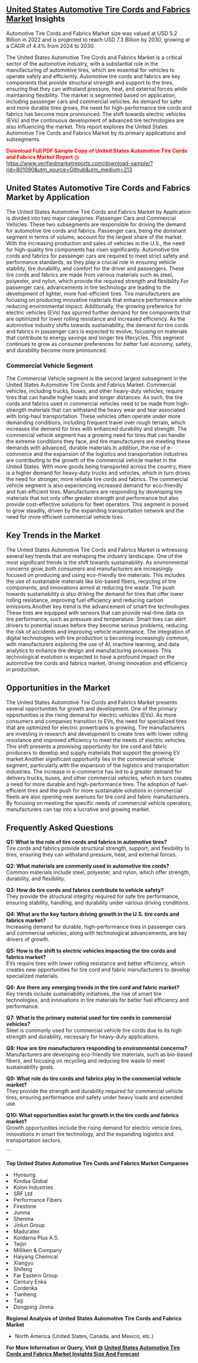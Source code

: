 <h2><a href="https://www.verifiedmarketreports.com/download-sample/?rid=801090&amp;utm_source=Github&amp;utm_medium=213" target="_blank">United States Automotive Tire Cords and Fabrics Market</a> Insights</h2><p>Automotive Tire Cords and Fabrics Market size was valued at USD 5.2 Billion in 2022 and is projected to reach USD 7.3 Billion by 2030, growing at a CAGR of 4.4% from 2024 to 2030.</p><p><p>The United States Automotive Tire Cords and Fabrics Market is a critical sector of the automotive industry, with a substantial role in the manufacturing of automotive tires, which are essential for vehicles to operate safely and efficiently. Automotive tire cords and fabrics are key components that provide structural strength and support to the tires, ensuring that they can withstand pressure, heat, and external forces while maintaining flexibility. The market is segmented based on application, including passenger cars and commercial vehicles. As demand for safer and more durable tires grows, the need for high-performance tire cords and fabrics has become more pronounced. The shift towards electric vehicles (EVs) and the continuous development of advanced tire technologies are also influencing the market. This report explores the United States Automotive Tire Cords and Fabrics Market by its primary applications and subsegments. <p><span class=""><span style="color: #ff0000;"><strong>Download Full PDF Sample Copy of United States Automotive Tire Cords and Fabrics Market Report</strong> @ </span><a href="https://www.verifiedmarketreports.com/download-sample/?rid=801090&amp;utm_source=Github&amp;utm_medium=213" target="_blank">https://www.verifiedmarketreports.com/download-sample/?rid=801090&amp;utm_source=Github&amp;utm_medium=213</a></span></p></p><h2>United States Automotive Tire Cords and Fabrics Market by Application</h2><p>The United States Automotive Tire Cords and Fabrics Market by Application is divided into two major categories: Passenger Cars and Commercial Vehicles. These two subsegments are responsible for driving the demand for automotive tire cords and fabrics. Passenger cars, being the dominant segment in terms of volume, account for the largest share of the market. With the increasing production and sales of vehicles in the U.S., the need for high-quality tire components has risen significantly. Automotive tire cords and fabrics for passenger cars are required to meet strict safety and performance standards, as they play a crucial role in ensuring vehicle stability, tire durability, and comfort for the driver and passengers. These tire cords and fabrics are made from various materials such as steel, polyester, and nylon, which provide the required strength and flexibility.For passenger cars, advancements in tire technology are leading to the development of lighter, more fuel-efficient tires. Tire manufacturers are focusing on producing innovative materials that enhance performance while reducing environmental impact. Additionally, the growing preference for electric vehicles (EVs) has spurred further demand for tire components that are optimized for lower rolling resistance and increased efficiency. As the automotive industry shifts towards sustainability, the demand for tire cords and fabrics in passenger cars is expected to evolve, focusing on materials that contribute to energy savings and longer tire lifecycles. This segment continues to grow as consumer preferences for better fuel economy, safety, and durability become more pronounced.<h3>Commercial Vehicle Segment</h3><p>The Commercial Vehicle segment is the second largest subsegment in the United States Automotive Tire Cords and Fabrics Market. Commercial vehicles, including trucks, buses, and other heavy-duty vehicles, require tires that can handle higher loads and longer distances. As such, the tire cords and fabrics used in commercial vehicles need to be made from high-strength materials that can withstand the heavy wear and tear associated with long-haul transportation. These vehicles often operate under more demanding conditions, including frequent travel over rough terrain, which increases the demand for tires with enhanced durability and strength. The commercial vehicle segment has a growing need for tires that can handle the extreme conditions they face, and tire manufacturers are meeting these demands with advanced, durable materials.In addition, the rise of e-commerce and the expansion of the logistics and transportation industries are contributing to the growth of the commercial vehicle market in the United States. With more goods being transported across the country, there is a higher demand for heavy-duty trucks and vehicles, which in turn drives the need for stronger, more reliable tire cords and fabrics. The commercial vehicle segment is also experiencing increased demand for eco-friendly and fuel-efficient tires. Manufacturers are responding by developing tire materials that not only offer greater strength and performance but also provide cost-effective solutions for fleet operators. This segment is poised to grow steadily, driven by the expanding transportation network and the need for more efficient commercial vehicle tires.<h2>Key Trends in the Market</h2><p>The United States Automotive Tire Cords and Fabrics Market is witnessing several key trends that are reshaping the industry landscape. One of the most significant trends is the shift towards sustainability. As environmental concerns grow, both consumers and manufacturers are increasingly focused on producing and using eco-friendly tire materials. This includes the use of sustainable materials like bio-based fibers, recycling of tire components, and innovations aimed at reducing tire waste. The push towards sustainability is also driving the demand for tires that offer lower rolling resistance, improving fuel efficiency and reducing carbon emissions.Another key trend is the advancement of smart tire technologies. These tires are equipped with sensors that can provide real-time data on tire performance, such as pressure and temperature. Smart tires can alert drivers to potential issues before they become serious problems, reducing the risk of accidents and improving vehicle maintenance. The integration of digital technologies with tire production is becoming increasingly common, with manufacturers exploring the use of AI, machine learning, and data analytics to enhance tire design and manufacturing processes. This technological evolution is expected to have a profound impact on the automotive tire cords and fabrics market, driving innovation and efficiency in production.<h2>Opportunities in the Market</h2><p>The United States Automotive Tire Cords and Fabrics Market presents several opportunities for growth and development. One of the primary opportunities is the rising demand for electric vehicles (EVs). As more consumers and companies transition to EVs, the need for specialized tires that are optimized for electric powertrains is growing. Tire manufacturers are investing in research and development to create tires with lower rolling resistance and improved efficiency to meet the needs of electric vehicles. This shift presents a promising opportunity for tire cord and fabric producers to develop and supply materials that support the growing EV market.Another significant opportunity lies in the commercial vehicle segment, particularly with the expansion of the logistics and transportation industries. The increase in e-commerce has led to a greater demand for delivery trucks, buses, and other commercial vehicles, which in turn creates a need for more durable and high-performance tires. The adoption of fuel-efficient tires and the push for more sustainable solutions in commercial fleets are also opening new avenues for tire cord and fabric manufacturers. By focusing on meeting the specific needs of commercial vehicle operators, manufacturers can tap into a lucrative and growing market.<h2>Frequently Asked Questions</h2><p><b>Q1: What is the role of tire cords and fabrics in automotive tires?</b><br>Tire cords and fabrics provide structural strength, support, and flexibility to tires, ensuring they can withstand pressure, heat, and external forces.</p><p><b>Q2: What materials are commonly used in automotive tire cords?</b><br>Common materials include steel, polyester, and nylon, which offer strength, durability, and flexibility.</p><p><b>Q3: How do tire cords and fabrics contribute to vehicle safety?</b><br>They provide the structural integrity required for safe tire performance, ensuring stability, handling, and durability under various driving conditions.</p><p><b>Q4: What are the key factors driving growth in the U.S. tire cords and fabrics market?</b><br>Increasing demand for durable, high-performance tires in passenger cars and commercial vehicles, along with technological advancements, are key drivers of growth.</p><p><b>Q5: How is the shift to electric vehicles impacting the tire cords and fabrics market?</b><br>EVs require tires with lower rolling resistance and better efficiency, which creates new opportunities for tire cord and fabric manufacturers to develop specialized materials.</p><p><b>Q6: Are there any emerging trends in the tire cord and fabric market?</b><br>Key trends include sustainability initiatives, the rise of smart tire technologies, and innovations in tire materials for better fuel efficiency and performance.</p><p><b>Q7: What is the primary material used for tire cords in commercial vehicles?</b><br>Steel is commonly used for commercial vehicle tire cords due to its high strength and durability, necessary for heavy-duty applications.</p><p><b>Q8: How are tire manufacturers responding to environmental concerns?</b><br>Manufacturers are developing eco-friendly tire materials, such as bio-based fibers, and focusing on recycling and reducing tire waste to meet sustainability goals.</p><p><b>Q9: What role do tire cords and fabrics play in the commercial vehicle market?</b><br>They provide the strength and durability required for commercial vehicle tires, ensuring performance and safety under heavy loads and extended use.</p><p><b>Q10: What opportunities exist for growth in the tire cords and fabrics market?</b><br>Growth opportunities include the rising demand for electric vehicle tires, innovations in smart tire technology, and the expanding logistics and transportation sectors.</p>```</p><p><strong>Top United States Automotive Tire Cords and Fabrics Market Companies</strong></p><div data-test-id=""><p><li>Hyosung</li><li> Kordsa Global</li><li> Kolon Industries</li><li> SRF Ltd</li><li> Performance Fibers</li><li> Firestone</li><li> Junma</li><li> Shenma</li><li> Jinlun Group</li><li> Maduratex</li><li> Kordarna Plus A.S.</li><li> Teijin</li><li> Milliken & Company</li><li> Haiyang Chemical</li><li> Xiangyu</li><li> Shifeng</li><li> Far Eastern Group</li><li> Century Enka</li><li> Cordenka</li><li> Tianheng</li><li> Taiji</li><li> Dongping Jinma</li></p><div><strong>Regional Analysis of&nbsp;United States Automotive Tire Cords and Fabrics Market</strong></div><ul><li dir="ltr"><p dir="ltr">North America&nbsp;(United States, Canada, and Mexico, etc.)</p></li></ul><p><strong>For More Information or Query, Visit @&nbsp;</strong><strong><a href="https://www.verifiedmarketreports.com/product/automotive-tire-cords-and-fabrics-market/?utm_source=Github&amp;utm_medium=213" target="_blank">United States Automotive Tire Cords and Fabrics Market Insights Size And Forecast</a></strong></p></div>
